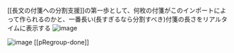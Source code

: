 
[[長文の付箋への分割支援]]の第一歩として、何枚の付箋がこのインポートによって作られるのかと、一番長い(長すぎるなら分割すべき)付箋の長さをリアルタイムに表示する
![image](https://gyazo.com/c7fa8565d41b83bd72f0640bdde7bfd4/thumb/1000)


![image](https://gyazo.com/63f5e7d364ddde4fcf103e563378d517/thumb/1000)
[[pRegroup-done]]
